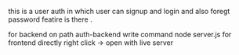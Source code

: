 this is a user auth in which user can signup and login and also foregt password featire is there . 

for backend 
on path auth-backend write command node server.js
 for frontend directly right click -> open with live server
 
